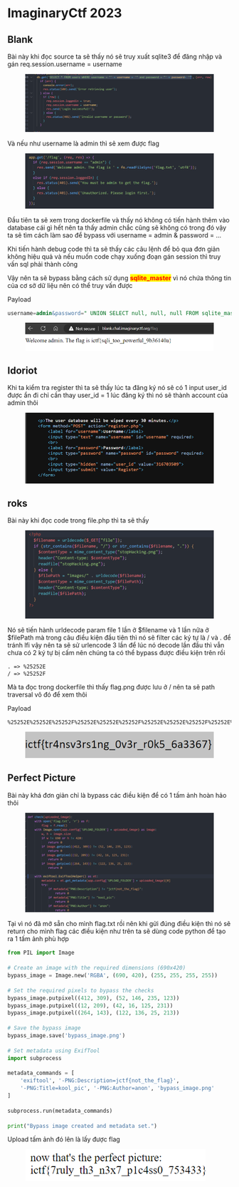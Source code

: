 # ImaginaryCtf 2023

## Blank

Bài này khi đọc source ta sẽ thấy nó sẽ truy xuất sqlite3 để đăng nhập và gán req.session.username = username

<figure><img src=".gitbook/assets/image (62).png" alt=""><figcaption></figcaption></figure>

Và nếu như username là admin thì sẽ xem được flag

<figure><img src=".gitbook/assets/image (63).png" alt=""><figcaption></figcaption></figure>

Đầu tiên ta sẽ xem trong dockerfile và thấy nó không có tiến hành thêm vào database cái gì hết nên ta thấy admin chắc cũng sẽ không có trong đó vậy ta sẽ tìm cách làm sao để bypass với username = admin & password = ...

Khi tiến hành debug code thì ta sẽ thấy các câu lệnh để bỏ qua đơn giản không hiệu quả và nếu muốn code chạy xuống đoạn gán session thì truy vấn sql phải thành công

Vậy nên ta sẽ bypass bằng cách sử dụng <mark style="color:red;">**sqlite\_master**</mark> vì  nó chứa thông tin của cơ sở dữ liệu nên có thể truy vấn được

Payload

```sql
username=admin&password=" UNION SELECT null, null, null FROM sqlite_master -- -
```

<figure><img src=".gitbook/assets/image (64).png" alt=""><figcaption></figcaption></figure>

## **Idoriot**

Khi ta kiểm tra register thì ta sẽ thấy lúc ta đăng ký nó sẽ có 1 input user\_id được ẩn đi chỉ cần thay user\_id = 1 lúc đăng ký thì nó sẽ thành account của admin thôi

<figure><img src=".gitbook/assets/image (65).png" alt=""><figcaption></figcaption></figure>

## roks

Bài này khi đọc code trong file.php thì ta sẽ thấy&#x20;

<figure><img src=".gitbook/assets/image (66).png" alt=""><figcaption></figcaption></figure>

Nó sẽ tiến hành urldecode param file 1 lần ở $filename và 1 lần nữa ở $filePath mà trong câu điều kiện đầu tiên thì nó sẽ filter các ký tự là / và . để tránh lfi vậy nên ta sẽ sử urlencode 3 lần để lúc nó decode lần đầu thì vẫn chưa có 2 ký tự bị cấm nên chúng ta có thể bypass được điều kiện trên rồi

```
. => %25252E
/ => %25252F
```

Mà ta đọc trong dockerfile thì thấy flag.png được lưu ở / nên ta sẽ path traversal vô đó để xem thôi

Payload

```
%25252E%25252E%25252F%25252E%25252E%25252F%25252E%25252E%25252F%25252E%25252E%25252Fflag%25252Epng
```

<figure><img src=".gitbook/assets/image (67).png" alt=""><figcaption></figcaption></figure>

## Perfect Picture

Bài này khá đơn giản chỉ là bypass các điều kiện để có 1 tấm ảnh hoàn hảo thôi

<figure><img src=".gitbook/assets/image (68).png" alt=""><figcaption></figcaption></figure>

Tại vì nó đã mở sẵn cho mình flag.txt rồi nên khi gửi đúng điều kiện thì nó sẽ return cho mình flag các điều kiện như trên ta sẽ dùng code python để tạo ra 1 tấm ảnh phù hợp

```python
from PIL import Image

# Create an image with the required dimensions (690x420)
bypass_image = Image.new('RGBA', (690, 420), (255, 255, 255, 255))

# Set the required pixels to bypass the checks
bypass_image.putpixel((412, 309), (52, 146, 235, 123))
bypass_image.putpixel((12, 209), (42, 16, 125, 231))
bypass_image.putpixel((264, 143), (122, 136, 25, 213))

# Save the bypass image
bypass_image.save('bypass_image.png')

# Set metadata using ExifTool
import subprocess

metadata_commands = [
    'exiftool', '-PNG:Description=jctf{not_the_flag}',
    '-PNG:Title=kool_pic', '-PNG:Author=anon', 'bypass_image.png'
]

subprocess.run(metadata_commands)

print("Bypass image created and metadata set.")

```

Upload tấm ảnh đó lên là lấy được flag

<figure><img src=".gitbook/assets/image (69).png" alt=""><figcaption></figcaption></figure>

